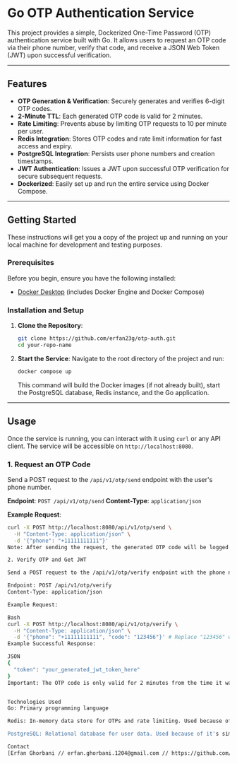 # Go OTP Authentication Service

This project provides a simple, Dockerized One-Time Password (OTP) authentication service built with Go. It allows users to request an OTP code via their phone number, verify that code, and receive a JSON Web Token (JWT) upon successful verification.

---

## Features

* **OTP Generation & Verification**: Securely generates and verifies 6-digit OTP codes.
* **2-Minute TTL**: Each generated OTP code is valid for 2 minutes.
* **Rate Limiting**: Prevents abuse by limiting OTP requests to 10 per minute per user.
* **Redis Integration**: Stores OTP codes and rate limit information for fast access and expiry.
* **PostgreSQL Integration**: Persists user phone numbers and creation timestamps.
* **JWT Authentication**: Issues a JWT upon successful OTP verification for secure subsequent requests.
* **Dockerized**: Easily set up and run the entire service using Docker Compose.

---

## Getting Started

These instructions will get you a copy of the project up and running on your local machine for development and testing purposes.

### Prerequisites

Before you begin, ensure you have the following installed:

* [Docker Desktop](https://www.docker.com/products/docker-desktop) (includes Docker Engine and Docker Compose)

### Installation and Setup

1.  **Clone the Repository**:
    ```bash
    git clone https://github.com/erfan23g/otp-auth.git
    cd your-repo-name
    ```

2.  **Start the Service**:
    Navigate to the root directory of the project and run:
    ```bash
    docker compose up
    ```
    This command will build the Docker images (if not already built), start the PostgreSQL database, Redis instance, and the Go application.

---

## Usage

Once the service is running, you can interact with it using `curl` or any API client. The service will be accessible on `http://localhost:8080`.

### 1. Request an OTP Code

Send a POST request to the `/api/v1/otp/send` endpoint with the user's phone number.

**Endpoint**: `POST /api/v1/otp/send`
**Content-Type**: `application/json`

**Example Request**:

```bash
curl -X POST http://localhost:8080/api/v1/otp/send \
  -H "Content-Type: application/json" \
  -d '{"phone": "+11111111111"}'
Note: After sending the request, the generated OTP code will be logged in the app.log file.

2. Verify OTP and Get JWT

Send a POST request to the /api/v1/otp/verify endpoint with the phone number and the OTP code you received.

Endpoint: POST /api/v1/otp/verify
Content-Type: application/json

Example Request:

Bash
curl -X POST http://localhost:8080/api/v1/otp/verify \
  -H "Content-Type: application/json" \
  -d '{"phone": "+11111111111", "code": "123456"}' # Replace "123456" with the actual OTP from the logs
Example Successful Response:

JSON
{
  "token": "your_generated_jwt_token_here"
}
Important: The OTP code is only valid for 2 minutes from the time it was generated.


Technologies Used
Go: Primary programming language

Redis: In-memory data store for OTPs and rate limiting. Used because of it's fast response for large amount of requests.

PostgreSQL: Relational database for user data. Used because of it's simplicity for not too large number of users.

Contact
[Erfan Ghorbani // erfan.ghorbani.1204@gmail.com // https://github.com/erfan23g]